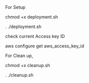 For Setup


chmod +x deployment.sh


. ./deployment.sh

check current Access key ID


aws configure get aws_access_key_id


For Clean up,


chmod +x cleanup.sh


. ./cleanup.sh


